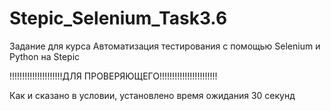 # Stepic_Selenium_Task3.6
Задание для курса Автоматизация тестирования с помощью Selenium и Python на Stepic 

!!!!!!!!!!!!!!!!!!!!!ДЛЯ ПРОВЕРЯЮЩЕГО!!!!!!!!!!!!!!!!!!!!!!!

Как и сказано в условии, установлено время ожидания 30 секунд
